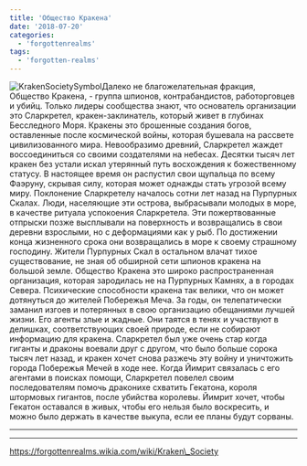 ```yaml
---
title: 'Общество Кракена'
date: '2018-07-20'
categories:
  - 'forgottenrealms'
tags:
  - 'forgotten-realms'
---
```


![KrakenSocietySymbol](https://adventurersleague.files.wordpress.com/2018/07/krakensocietysymbol.jpg)Далеко не благожелательная фракция, Общество Кракена, - группа шпионов, контрабандистов, работорговцев и убийц. Только лидеры сообщества знают, что основатель организации это Сларкретел, кракен-заклинатель, который живет в глубинах Бесследного Моря. Кракены это брошенные создания богов, оставленные после космической войны, которая бушевала на рассвете цивилизованного мира. Невообразимо древний, Сларкретел жаждет воссоединиться со своими создателями на небесах. Десятки тысяч лет кракен без устали искал утерянный путь восхождения к божественному статусу. В настоящее время он распустил свои щупальца по всему Фаэруну, скрывая силу, которая может однажды стать угрозой всему миру. Поклонение Сларкретелу началось сотни лет назад на Пурпурных Скалах. Люди, населяющие эти острова, выбрасывали молодых в море, в качестве ритуала успокоения Сларкретела. Эти пожертвованные отпрыски позже высплывали на поверхность и возвращались в свои деревни взрослыми, но с деформациями как у рыб. По достижении конца жизненного срока они возвращались в море к своему страшному господину. Жители Пурпурных Скал в остальном влачат тихое существование, не зная об обширной сети шпионов кракена на большой земле. Общество Кракена это широко распространенная организация, которая зародилась не на Пурпурных Камнях, а в городах Севера. Психические способности кракена так велики, что он может дотянуться до жителей Побережья Меча. За годы, он телепатически заманил изгоев и потерянных в свою организацию обещаниями лучшей жизни. Его агенты злые и жадные. Они таятся в тенях и участвуют в делишках, соответствующих своей природе, если не собирают информацию для кракена. Сларкретел был уже очень стар когда гиганты и драконы воевали друг с другом, что было больше сорока тысяч лет назад, и кракен хочет снова разжечь эту войну и уничтожить города Побережья Мечей в ходе нее. Когда Йимрит связалась с его агентами в поисках помощи, Сларкретел повелел своим последователям помочь драконихе схватить Гекатона, короля штормовых гигантов, после убийства королевы. Йимрит хочет, чтобы Гекатон оставался в живых, чтобы его нельзя было воскресить, и можно было держать в качестве выкупа, если ее планы будут сорваны.

---

---

https://forgottenrealms.wikia.com/wiki/Kraken\_Society
